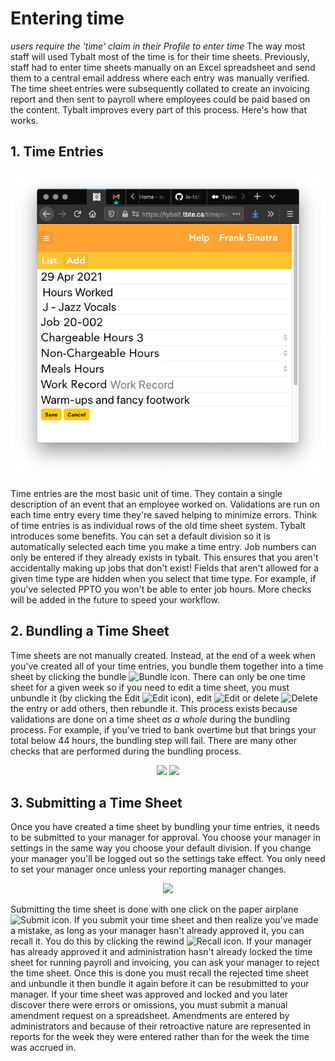 # Entering time

*users require the 'time' claim in their Profile to enter time*
The way most staff will used Tybalt most of the time is for their time sheets. Previously, staff had to enter time sheets manually on an Excel spreadsheet and send them to a central email address where each entry was manually verified. The time sheet entries were subsequently collated to create an invoicing report and then sent to payroll where employees could be paid based on the content. Tybalt improves every part of this process. Here's how that works.

## 1. Time Entries

<p align="center">
  <img width="600px" src="https://github.com/stamler/tbte-docs/blob/master/tybalt-images/createEntry.png">
</p>

Time entries are the most basic unit of time. They contain a single description of an event that an employee worked on. Validations are run on each time entry every time they're saved helping to minimize errors. Think of time entries is as individual rows of the old time sheet system. Tybalt introduces some benefits. You can set a default division so it is automatically selected each time you make a time entry. Job numbers can only be entered if they already exists in tybalt. This ensures that you aren't accidentally making up jobs that don't exist! Fields that aren't allowed for a given time type are hidden when you select that time type. For example, if you've selected PPTO you won't be able to enter job hours. More checks will be added in the future to speed your workflow.

## 2. Bundling a Time Sheet

Time sheets are not manually created. Instead, at the end of a week when you've created all of your time entries, you bundle them together into a time sheet by clicking the bundle ![Bundle](https://github.com/stamler/tbte-docs/blob/master/tybalt-images/bundleIcon.png) icon. There can only be one time sheet for a given week so if you need to edit a time sheet, you must unbundle it (by clicking the Edit ![Edit](https://github.com/stamler/tbte-docs/blob/master/tybalt-images/editIcon.png) icon), edit ![Edit](https://github.com/stamler/tbte-docs/blob/master/tybalt-images/editIcon.png) or delete ![Delete](https://github.com/stamler/tbte-docs/blob/master/tybalt-images/deleteIcon.png) the entry or add others, then rebundle it. This process exists because validations are done on a time sheet *as a whole* during the bundling process. For example, if you've tried to bank overtime but that brings your total below 44 hours, the bundling step will fail. There are many other checks that are performed during the bundling process.

<p align="center">
  <img width="600px" src="https://github.com/stamler/tbte-docs/blob/master/tybalt-images/bundle.png">
  <img width="600px" src="https://github.com/stamler/tbte-docs/blob/master/tybalt-images/bundling.png">
</p>

## 3. Submitting a Time Sheet

Once you have created a time sheet by bundling your time entries, it needs to be submitted to your manager for approval. You choose your manager in settings in the same way you choose your default division. If you change your manager you'll be logged out so the settings take effect. You only need to set your manager once unless your reporting manager changes.

<p align="center">
  <img width="600px" src="https://github.com/stamler/tbte-docs/blob/master/tybalt-images/submitEdit.png">
</p>

Submitting the time sheet is done with one click on the paper airplane ![Submit](https://github.com/stamler/tbte-docs/blob/master/tybalt-images/submitIcon.png) icon. If you submit your time sheet and then realize you've made a mistake, as long as your manager hasn't already approved it, you can recall it. You do this by clicking the rewind ![Recall](https://github.com/stamler/tbte-docs/blob/master/tybalt-images/recall.png) icon. If your manager has already approved it and administration hasn't already locked the time sheet for running payroll and invoicing, you can ask your manager to reject the time sheet. Once this is done you must recall the rejected time sheet and unbundle it then bundle it again before it can be resubmitted to your manager. If your time sheet was approved and locked and you later discover there were errors or omissions, you must submit a manual amendment request on a spreadsheet. Amendments are entered by administrators and because of their retroactive nature are represented in reports for the week they were entered rather than for the week the time was accrued in.